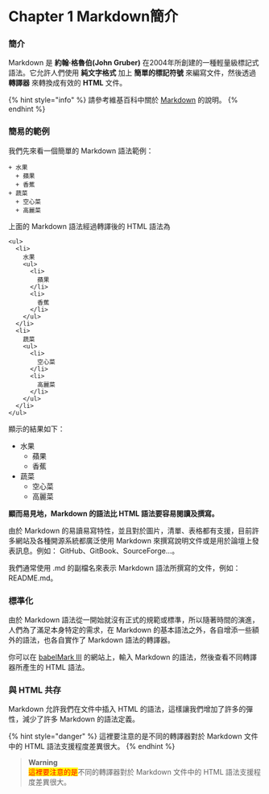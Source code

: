 # Chapter 1 Markdown簡介

### 簡介

Markdown 是 **約翰·格魯伯(John Gruber)** 在2004年所創建的一種輕量級標記式語法。它允許人們使用 **純文字格式** 加上 **簡單的標記符號** 來編寫文件，然後透過 **轉譯器** 來轉換成有效的 **HTML** 文件。

{% hint style="info" %}
請參考維基百科中關於 [Markdown](https://zh.wikipedia.org/wiki/Markdown) 的說明。
{% endhint %}

### 簡易的範例

我們先來看一個簡單的 Markdown 語法範例：

```
+ 水果
  + 蘋果
  + 香蕉
+ 蔬菜
  + 空心菜
  + 高麗菜
```

上面的 Markdown 語法經過轉譯後的 HTML 語法為

```
<ul>
  <li>
    水果
    <ul>
      <li>
        蘋果
      </li>
      <li>
        香蕉
      </li>
    </ul>
  </li>
  <li>
    蔬菜
    <ul>
      <li>
        空心菜
      </li>
      <li>
        高麗菜
      </li>
    </ul>
  </li>
</ul>
```

顯示的結果如下：

* 水果
  * 蘋果
  * 香蕉
* 蔬菜
  * 空心菜
  * 高麗菜

**顯而易見地，Markdown 的語法比 HTML 語法要容易閱讀及撰寫。**

由於 Markdown 的易讀易寫特性，並且對於圖片，清單、表格都有支援，目前許多網站及各種開源系統都廣泛使用 Markdown 來撰寫說明文件或是用於論壇上發表訊息。例如： GitHub、GitBook、SourceForge...。

我們通常使用 .md 的副檔名來表示 Markdown 語法所撰寫的文件，例如：README.md。

### 標準化

由於 Markdown 語法從一開始就沒有正式的規範或標準，所以隨著時間的演進，人們為了滿足本身特定的需求，在 Markdown 的基本語法之外，各自增添一些額外的語法，也各自實作了 Markdown 語法的轉譯器。

你可以在 [babelMark III](https://babelmark.github.io/) 的網站上，輸入 Markdown 的語法，然後查看不同轉譯器所產生的 HTML 語法。

### 與 HTML 共存

Markdown 允許我們在文件中插入 HTML 的語法，這樣讓我們增加了許多的彈性，減少了許多 Markdown 的語法定義。

{% hint style="danger" %}
這裡要注意的是不同的轉譯器對於 Markdown 文件中的 HTML 語法支援程度差異很大。
{% endhint %}

> **Warning**\
> <mark style="color:red;">這裡要注意的是</mark>不同的轉譯器對於 Markdown 文件中的 HTML 語法支援程度差異很大。
